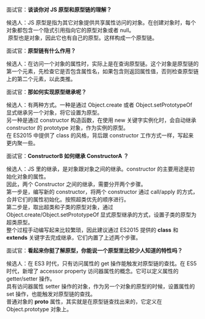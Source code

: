 面试官：**谈谈你对 JS 原型和原型链的理解？**    

候选人：JS 原型是指为其它对象提供共享属性访问的对象。在创建对象时，每个对象都包含一个隐式引用指向它的原型对象或者 null。    
&nbsp;原型也是对象，因此它也有自己的原型。这样构成一个原型链。


面试官：**原型链有什么作用？**

候选人：在访问一个对象的属性时，实际上是在查询原型链。这个对象是原型链的第一个元素，先检查它是否包含属性名，如果包含则返回属性值，否则检查原型链上的第二个元素，以此类推。    


面试官：**那如何实现原型继承呢？**

候选人：有两种方式。一种是通过 Object.create 或者 Object.setPrototypeOf 显式继承另一个对象，将它设置为原型。       
        另一种是通过 constructor 构造函数，在使用 new 关键字实例化时，会自动继承 constructor 的 prototype 对象，作为实例的原型。       
        在 ES2015 中提供了 class 的风格，背后跟 constructor 工作方式一样，写起来更内聚一些。                


面试官：**ConstructorB 如何继承 ConstructorA ？**

候选人：JS 里的继承，是对象跟对象之间的继承。constructor 的主要用途是初始化对象的属性。             
        因此，两个 Constructor 之间的继承，需要分开两个步骤。                       
        第一步是，编写新的 constructor，将两个 constructor 通过 call/apply 的方式，合并它们的属性初始化。按照超类优先的顺序进行。         
        第二步是，取出超类和子类的原型对象，通过 Object.create/Object.setPrototypeOf 显式原型继承的方式，设置子类的原型为超类原型。                
        整个过程手动编写起来比较繁琐，因此建议通过 ES2015 提供的 **class** 和 **extends** 关键字去完成继承，它们内置了上述两个步骤。          


面试官：**看起来你挺了解原型，你能说一个原型里比较少人知道的特性吗？**

候选人：在 ES3 时代，只有访问属性的 get 操作能触发对原型链的查找。在 ES5 时代，新增了 accessor property 访问器属性的概念。它可以定义属性的 getter/setter 操作。        
        具有访问器属性 setter 操作的对象，作为另一个对象的原型的时候，设置属性的 set 操作，也能触发对原型链的查找。    
        普通对象的 __proto__ 属性，其实就是在原型链查找出来的，它定义在 Object.prototype 对象上。

